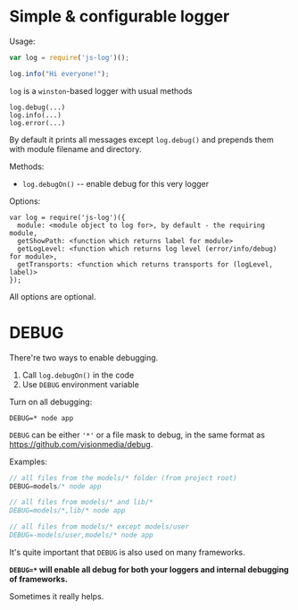 
# Simple & configurable logger

Usage:

```js
var log = require('js-log')();

log.info("Hi everyone!");
```

`log` is a `winston`-based logger with usual methods 
```
log.debug(...)
log.info(...)
log.error(...)
```

By default it prints all messages except `log.debug()` and prepends them with module filename and directory.

Methods:

  - `log.debugOn()` -- enable debug for this very logger 

Options:

```
var log = require('js-log')({
  module: <module object to log for>, by default - the requiring module,
  getShowPath: <function which returns label for module>
  getLogLevel: <function which returns log level (error/info/debug) for module>,
  getTransports: <function which returns transports for (logLevel, label)>
});
```

All options are optional.

# DEBUG

There're two ways to enable debugging.

  1. Call `log.debugOn()` in the code
  2. Use `DEBUG` environment variable

Turn on all debugging:

```
DEBUG=* node app
```

`DEBUG` can be either `'*'` or a file mask to debug, in the same format as https://github.com/visionmedia/debug.

Examples:

```js
// all files from the models/* folder (from project root)
DEBUG=models/* node app

// all files from models/* and lib/*
DEBUG=models/*,lib/* node app

// all files from models/* except models/user
DEBUG=-models/user,models/* node app
```

It's quite important that `DEBUG` is also used on many frameworks. 

**`DEBUG=*` will enable all debug for both your loggers and internal debugging of frameworks.**

Sometimes it really helps.
